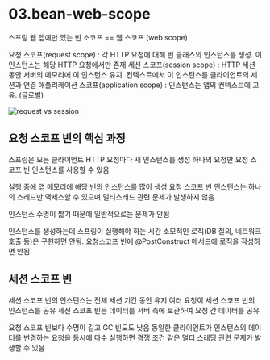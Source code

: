 # 03.bean-web-scope

스프링 웹 앱에만 있는 빈 소코프 == 웹 스코프 (web scope)

요청 스코프(request scope) : 각 HTTP 요청에 대해 빈 클래스의 인스턴스를 생성. 이 인스턴스는 해당 HTTP 요청에서만 존재
세션 스코프(session scope) : HTTP 세션 동안 서버의 메모리에 이 인스턴스 유지. 컨텍스트에서 이 인스턴스를 클라이언트의 세션과 연결
애플리케이션 스코프(application scope) : 인스턴스는 앱의 컨텍스트에 고유. (글로벌)

![request vs session](https://freecontent.manning.com/wp-content/uploads/using-the-spring-web-scopes-part2_02.png)

## 요청 스코프 빈의 핵심 과정

스프링은 모든 클라이언트 HTTP 요청마다 새 인스턴스를 생성
하나의 요청만 요청 스코프 빈 인스턴스를 사용할 수 있음

실행 중에 앱 메모리에 해당 빈의 인스턴스를 많이 생성
요청 스코프 빈 인스턴스는 하나의 스레드만 액세스할 수 있으며 멀티스레드 관련 문제가 발생하지 않음

인스턴스 수명이 짧기 때문에 일반적으로는 문제가 안됨

인스턴스를 생성하는데 스프링이 실행해야 하는 시간 소모적인 로직(DB 질의, 네트워크 호출 등)은 구현하면 안됨.
요청스코프 빈에 @PostConstruct 메서드에 로직을 작성하면 안됨

## 세션 스코프 빈

세션 스코프 빈의 인스턴스는 전체 세션 기간 동안 유지
여러 요청이 세션 스코프 빈의 인스턴스를 공유
세션 스코프 빈은 데이터를 서버 측에 보관하여 요청 간 데이터를 공유

요청 스코프 빈보다 수명이 길고 GC 빈도도 낮음
동일한 클라이언트가 인스턴스의 데이터를 변경하는 요청을 동시에 다수 실행하면 경쟁 조건 같은 멀티 스레딩 관련 문제가 발생할 수 있음
